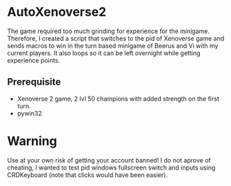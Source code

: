 # AutoXenoverse2

The game required too much grinding for experience for the minigame. Therefore, I created a script that switches to the pid of Xenoverse game and sends macros to win in the turn based minigame of Beerus and Vi with my current players. It also loops so it can be left overnight while getting experience points. 

## Prerequisite

* Xenoverse 2 game, 2 lvl 50 champions with added strength on the first turn.
* pywin32

# Warning
Use at your own risk of getting your account banned! I do not aprove of cheating, I wanted to test pid windows fullscreen switch and inputs using CRDKeyboard (note that clicks would have been easier). 

